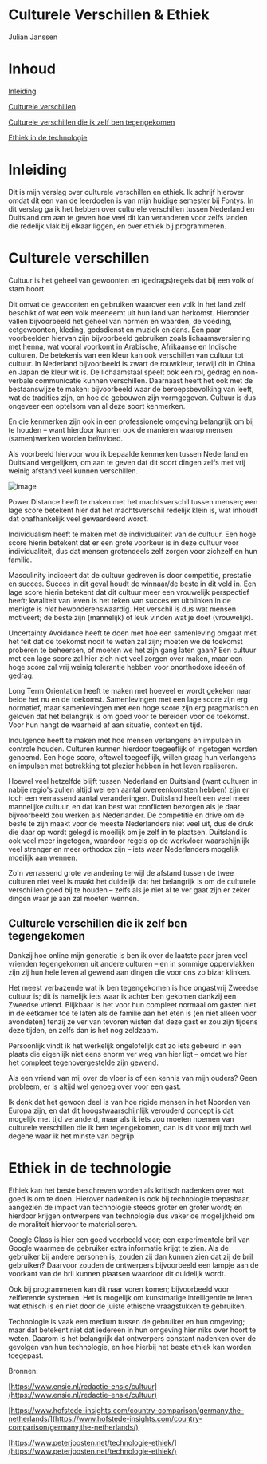 # Culturele Verschillen &amp; Ethiek

Julian Janssen

# Inhoud

[Inleiding](https://github.com/JulianJ99/Portfolio/new/main/GP/Documentation#inleiding)

[Culturele verschillen](https://github.com/JulianJ99/Portfolio/new/main/GP/Documentation#culturele-verschillen)

[Culturele verschillen die ik zelf ben tegengekomen](https://github.com/JulianJ99/Portfolio/new/main/GP/Documentation#culturele-verschillen-die-ik-zelf-ben-tegengekomen)

[Ethiek in de technologie](https://github.com/JulianJ99/Portfolio/new/main/GP/Documentation#ethiek-in-de-technologie)

# Inleiding

Dit is mijn verslag over culturele verschillen en ethiek. Ik schrijf hierover omdat dit een van de leerdoelen is van mijn huidige semester bij Fontys. In dit verslag ga ik het hebben over culturele verschillen tussen Nederland en Duitsland om aan te geven hoe veel dit kan veranderen voor zelfs landen die redelijk vlak bij elkaar liggen, en over ethiek bij programmeren.

# Culturele verschillen

Cultuur is het geheel van gewoonten en (gedrags)regels dat bij een volk of stam hoort.

Dit omvat de gewoonten en gebruiken waarover een volk in het land zelf beschikt of wat een volk meeneemt uit hun land van herkomst. Hieronder vallen bijvoorbeeld het geheel van normen en waarden, de voeding, eetgewoonten, kleding, godsdienst en muziek en dans.
 Een paar voorbeelden hiervan zijn bijvoorbeeld gebruiken zoals lichaamsversiering met henna, wat vooral voorkomt in Arabische, Afrikaanse en Indische culturen.
 De betekenis van een kleur kan ook verschillen van cultuur tot cultuur. In Nederland bijvoorbeeld is zwart de rouwkleur, terwijl dit in China en Japan de kleur wit is. De lichaamstaal speelt ook een rol, gedrag en non-verbale communicatie kunnen verschillen.
 Daarnaast heeft het ook met de bestaanswijze te maken: bijvoorbeeld waar de beroepsbevolking van leeft, wat de tradities zijn, en hoe de gebouwen zijn vormgegeven. Cultuur is dus ongeveer een optelsom van al deze soort kenmerken.

En die kenmerken zijn ook in een professionele omgeving belangrijk om bij te houden – want hierdoor kunnen ook de manieren waarop mensen (samen)werken worden beïnvloed.

Als voorbeeld hiervoor wou ik bepaalde kenmerken tussen Nederland en Duitsland vergelijken, om aan te geven dat dit soort dingen zelfs met vrij weinig afstand veel kunnen verschillen.

![image](https://user-images.githubusercontent.com/84009857/174653538-963caa5c-d875-4f83-ac15-2e9d3b8fd857.png)

Power Distance heeft te maken met het machtsverschil tussen mensen; een lage score betekent hier dat het machtsverschil redelijk klein is, wat inhoudt dat onafhankelijk veel gewaardeerd wordt.

Individualism heeft te maken met de individualiteit van de cultuur. Een hoge score hierin betekent dat er een grote voorkeur is in deze cultuur voor individualiteit, dus dat mensen grotendeels zelf zorgen voor zichzelf en hun familie.

Masculinity indiceert dat de cultuur gedreven is door competitie, prestatie en succes. Succes in dit geval houdt de winnaar/de beste in dit veld in. Een lage score hierin betekent dat dit cultuur meer een vrouwelijk perspectief heeft; kwaliteit van leven is het teken van succes en uitblinken in de menigte is _niet_ bewonderenswaardig. Het verschil is dus wat mensen motiveert; de beste zijn (mannelijk) of leuk vinden wat je doet (vrouwelijk).

Uncertainty Avoidance heeft te doen met hoe een samenleving omgaat met het feit dat de toekomst nooit te weten zal zijn; moeten we de toekomst proberen te beheersen, of moeten we het zijn gang laten gaan? Een cultuur met een lage score zal hier zich niet veel zorgen over maken, maar een hoge score zal vrij weinig tolerantie hebben voor onorthodoxe ideeën of gedrag.

Long Term Orientation heeft te maken met hoeveel er wordt gekeken naar beide het nu en de toekomst. Samenlevingen met een lage score zijn erg normatief, maar samenlevingen met een hoge score zijn erg pragmatisch en geloven dat het belangrijk is om goed voor te bereiden voor de toekomst. Voor hun hangt de waarheid af aan situatie, context en tijd.

Indulgence heeft te maken met hoe mensen verlangens en impulsen in controle houden. Culturen kunnen hierdoor toegeeflijk of ingetogen worden genoemd. Een hoge score, oftewel toegeeflijk, willen graag hun verlangens en impulsen met betrekking tot plezier hebben in het leven realiseren.

Hoewel veel hetzelfde blijft tussen Nederland en Duitsland (want culturen in nabije regio&#39;s zullen altijd wel een aantal overeenkomsten hebben) zijn er toch een verrassend aantal veranderingen. Duitsland heeft een veel meer mannelijke cultuur, en dat kan best wat conflicten bezorgen als je daar bijvoorbeeld zou werken als Nederlander. De competitie en drive om de beste te zijn maakt voor de meeste Nederlanders niet veel uit, dus de druk die daar op wordt gelegd is moeilijk om je zelf in te plaatsen. Duitsland is ook veel meer ingetogen, waardoor regels op de werkvloer waarschijnlijk veel strenger en meer orthodox zijn – iets waar Nederlanders mogelijk moeilijk aan wennen.

Zo&#39;n verrassend grote verandering terwijl de afstand tussen de twee culturen niet veel is maakt het duidelijk dat het belangrijk is om de culturele verschillen goed bij te houden – zelfs als je niet al te ver gaat zijn er zeker dingen waar je aan zal moeten wennen.

## Culturele verschillen die ik zelf ben tegengekomen

Dankzij hoe online mijn generatie is ben ik over de laatste paar jaren veel vrienden tegengekomen uit andere culturen – en in sommige oppervlakken zijn zij hun hele leven al gewend aan dingen die voor ons zo bizar klinken. 

Het meest verbazende wat ik ben tegengekomen is hoe ongastvrij Zweedse cultuur is; dit is namelijk iets waar ik achter ben gekomen dankzij een Zweedse vriend. Blijkbaar is het voor hun compleet normaal om gasten niet in de eetkamer toe te laten als de familie aan het eten is (en niet alleen voor avondeten) tenzij ze ver van tevoren wisten dat deze gast er zou zijn tijdens deze tijden, en zelfs dan is het nog zeldzaam. 

Persoonlijk vindt ik het werkelijk ongelofelijk dat zo iets gebeurd in een plaats die eigenlijk niet eens enorm ver weg van hier ligt – omdat we hier het compleet tegenovergestelde zijn gewend. 

Als een vriend van mij over de vloer is of een kennis van mijn ouders? Geen probleem, er is altijd wel genoeg over voor een gast. 

Ik denk dat het gewoon deel is van hoe rigide mensen in het Noorden van Europa zijn, en dat dit hoogstwaarschijnlijk verouderd concept is dat mogelijk met tijd veranderd, maar als ik iets zou moeten noemen van culturele verschillen die ik ben tegengekomen, dan is dit voor mij toch wel degene waar ik het minste van begrijp.

# Ethiek in de technologie

Ethiek kan het beste beschreven worden als kritisch nadenken over wat goed is om te doen. Hierover nadenken is ook bij technologie toepasbaar, aangezien de impact van technologie steeds groter en groter wordt; en hierdoor krijgen ontwerpers van technologie dus vaker de mogelijkheid om de moraliteit hiervoor te materialiseren.

Google Glass is hier een goed voorbeeld voor; een experimentele bril van Google waarmee de gebruiker extra informatie krijgt te zien. Als de gebruiker bij andere personen is, zouden zij dan kunnen zien dat zij de bril gebruiken? Daarvoor zouden de ontwerpers bijvoorbeeld een lampje aan de voorkant van de bril kunnen plaatsen waardoor dit duidelijk wordt.

Ook bij programmeren kan dit naar voren komen; bijvoorbeeld voor zelflerende systemen. Het is mogelijk om kunstmatige intelligentie te leren wat ethisch is en niet door de juiste ethische vraagstukken te gebruiken.

Technologie is vaak een medium tussen de gebruiker en hun omgeving; maar dat betekent niet dat iedereen in hun omgeving hier niks over hoort te weten. Daarom is het belangrijk dat ontwerpers constant nadenken over de gevolgen van hun technologie, en hoe hierbij het beste ethiek kan worden toegepast.

Bronnen:

[https://www.ensie.nl/redactie-ensie/cultuur](https://www.ensie.nl/redactie-ensie/cultuur)

[https://www.hofstede-insights.com/country-comparison/germany,the-netherlands/](https://www.hofstede-insights.com/country-comparison/germany,the-netherlands/)

[https://www.peterjoosten.net/technologie-ethiek/](https://www.peterjoosten.net/technologie-ethiek/)
